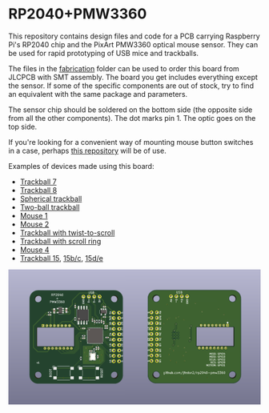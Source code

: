 # RP2040+PMW3360

This repository contains design files and code for a PCB carrying Raspberry Pi's RP2040 chip and the PixArt PMW3360 optical mouse sensor. They can be used for rapid prototyping of USB mice and trackballs.

The files in the [fabrication](fabrication) folder can be used to order this board from JLCPCB with SMT assembly. The board you get includes everything except the sensor. If some of the specific components are out of stock, try to find an equivalent with the same package and parameters.

The sensor chip should be soldered on the bottom side (the opposite side from all the other components). The dot marks pin 1. The optic goes on the top side.

If you're looking for a convenient way of mounting mouse button switches in a case, perhaps [this repository](https://github.com/jfedor2/mouse-switch-mount-pcb) will be of use.

Examples of devices made using this board:

* [Trackball 7](https://www.prusaprinters.org/prints/83631-trackball-7)
* [Trackball 8](https://www.prusaprinters.org/prints/84148-trackball-8)
* [Spherical trackball](https://www.prusaprinters.org/prints/85053-spherical-trackball)
* [Two-ball trackball](https://github.com/jfedor2/two-ball-trackball)
* [Mouse 1](https://www.prusaprinters.org/prints/87379-mouse-1)
* [Mouse 2](https://www.prusaprinters.org/prints/88403-mouse-2)
* [Trackball with twist-to-scroll](https://github.com/jfedor2/twist-to-scroll-trackball)
* [Trackball with scroll ring](https://github.com/jfedor2/scroll-ring-trackball)
* [Mouse 4](https://www.prusaprinters.org/prints/127451-mouse-4)
* [Trackball 15](https://www.prusaprinters.org/prints/131450-trackball-15), [15b/c](https://www.printables.com/model/263616-trackball-15bc), [15d/e](https://www.printables.com/model/267954-trackball-15de)

![PCB render](Trackball-render.png)
